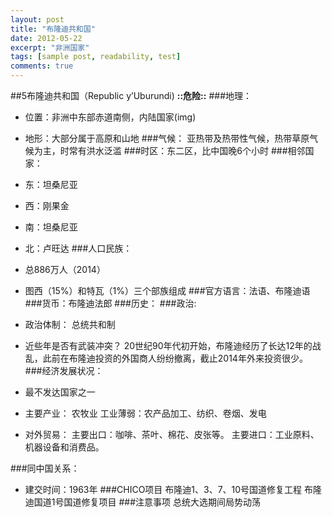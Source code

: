 ```yaml
---
layout: post
title: "布隆迪共和国"
date: 2012-05-22
excerpt: "非洲国家"
tags: [sample post, readability, test]
comments: true
---
```






##5布隆迪共和国（Republic y’Uburundi) **::危险::**
###地理：
- 位置：非洲中东部赤道南侧，内陆国家(img)
- 地形：大部分属于高原和山地
###气候： 亚热带及热带性气候，热带草原气候为主，时常有洪水泛滥
###时区：东二区，比中国晚6个小时
###相邻国家：
- 东：坦桑尼亚
- 西：刚果金
- 南：坦桑尼亚
- 北：卢旺达
###人口民族： 
- 总886万人（2014）
- 图西（15%）和特瓦（1%）三个部族组成
###官方语言：法语、布隆迪语
###货币：布隆迪法郎
###历史： 
###政治: 
- 政治体制： 总统共和制
- 近些年是否有武装冲突？ 
	20世纪90年代初开始，布隆迪经历了长达12年的战乱，此前在布隆迪投资的外国商人纷纷撤离，截止2014年外来投资很少。
###经济发展状况：
- 最不发达国家之一
- 主要产业：
		农牧业
		工业薄弱：农产品加工、纺织、卷烟、发电

- 对外贸易：
		主要出口：咖啡、茶叶、棉花、皮张等。
		主要进口：工业原料、机器设备和消费品。

###同中国关系：
- 建交时间：1963年
###CHICO项目
布隆迪1、3、7、10号国道修复工程
布隆迪国道1号国道修复项目
###注意事项
总统大选期间局势动荡

